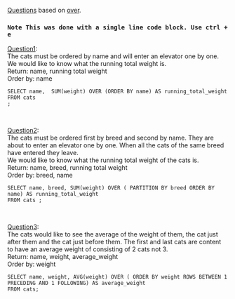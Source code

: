 [Questions](https://www.windowfunctions.com/questions/over/) based on [over](https://docs.microsoft.com/en-us/sql/t-sql/queries/select-over-clause-transact-sql?view=sql-server-ver15).
### `Note This was done with a single line code block. Use ctrl + e`

[Question1](https://www.windowfunctions.com/questions/over/0): \
The cats must be ordered by name and will enter an elevator one by one. We would like to know what the running total weight is.\
Return: name, running total weight\
Order by: name

```
SELECT name,  SUM(weight) OVER (ORDER BY name) AS running_total_weight
FROM cats
;
```

<br>

[Question2](https://www.windowfunctions.com/questions/over/1): \
The cats must be ordered first by breed and second by name. They are about to enter an elevator one by one. When all the cats of the same breed have entered they leave. \
We would like to know what the running total weight of the cats is. \
Return: name, breed, running total weight \
Order by: breed, name

```
SELECT name, breed, SUM(weight) OVER ( PARTITION BY breed ORDER BY name) AS running_total_weight
FROM cats ;
```

<br>

[Question3](https://www.windowfunctions.com/questions/over/2): \
The cats would like to see the average of the weight of them, the cat just after them and the cat just before them.
The first and last cats are content to have an average weight of consisting of 2 cats not 3. \
Return: name, weight, average_weight \
Order by: weight

```
SELECT name, weight, AVG(weight) OVER ( ORDER BY weight ROWS BETWEEN 1 PRECEDING AND 1 FOLLOWING) AS average_weight
FROM cats;
```

